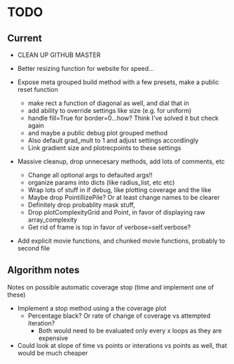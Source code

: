 # TODO

## Current


* CLEAN UP GITHUB MASTER 


* Better resizing function for website for speed...

* Expose meta grouped build method with a few presets, make a public reset function
  * make rect a function of diagonal as well, and dial that in
  * add ability to override settings like size (e.g. for uniform)
  * handle fill=True for border=0...how? Think I've solved it but check again
  * and maybe a public debug plot grouped method
  * Also default grad_mult to 1 and adjust settings accordlingly
  * Link gradient size and plotrecpoints to these settings

* Massive cleanup, drop unnecesary methods, add lots of comments, etc
  * Change all optional args to defaulted args!!
  * organize params into dicts (like radius_list, etc etc)
  * Wrap lots of stuff in if debug, like plotting coverage and the like
  * Maybe drop PointillizePile? Or at least change names to be clearer
  * Definitely drop probablity mask stuff, 
  * Drop plotComplexityGrid and Point, in favor of displaying raw array_complexity
  * Get rid of frame is top in favor of verbose=self.verbose?

* Add explicit movie functions, and chunked movie functions, probably to second file



## Algorithm notes
Notes on possible automatic coverage stop (time and implement one of these)
* Implement a stop method using a the coverage plot
  * Percentage black? Or rate of change of coverage vs attempted iteration?
    * Both would need to be evaluated only every x loops as they are expensive
* Could look at slope of time vs points or interations vs points as well, that would be much cheaper



